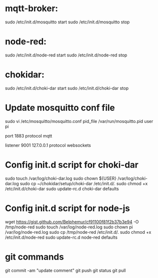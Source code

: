 mqtt-broker:
============
  sudo /etc/init.d/mosquitto start
  sudo /etc/init.d/mosquitto stop

node-red:
=========
  sudo /etc/init.d/node-red start
  sudo /etc/init.d/node-red stop

chokidar:
=========
  sudo /etc/init.d/choki-dar start
  sudo /etc/init.d/choki-dar stop

Update mosquitto conf file
==========================
sudo vi /etc/mosquitto/mosquitto.conf
  pid_file /var/run/mosquitto.pid
  user pi

  port 1883
  protocol mqtt

  listener 9001 127.0.0.1
  protocol websockets
  
Config init.d script for choki-dar
==================================
sudo touch /var/log/choki-dar.log
sudo chown ${USER} /var/log/choki-dar.log
sudo cp ~/chokidar/setup/choki-dar /etc/init.d/.
sudo chmod +x /etc/init.d/choki-dar
sudo update-rc.d choki-dar defaults

Config init.d script for node-js
================================
wget https://gist.github.com/Belphemur/cf91100f81f2b37b3e94 -O /tmp/node-red
sudo touch /var/log/node-red.log
sudo chown pi /var/log/node-red.log
sudo cp /tmp/node-red /etc/init.d/. 
sudo chmod +x /etc/init.d/node-red
sudo update-rc.d node-red defaults


git commands
============
git commit -am "update comment"
git push
git status
git pull
